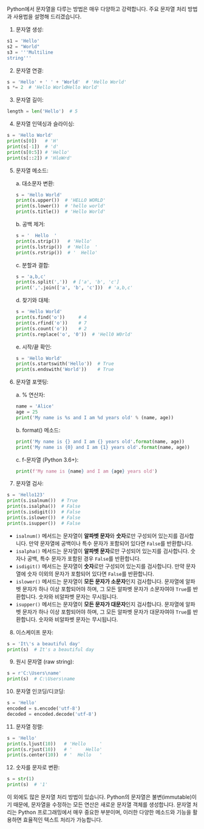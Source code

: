 Python에서 문자열을 다루는 방법은 매우 다양하고 강력합니다. 주요 문자열 처리 방법과 사용법을 설명해 드리겠습니다.

1. 문자열 생성:
```python
s1 = 'Hello'
s2 = "World"
s3 = '''Multiline
string'''
```

2. 문자열 연결:
```python
s = 'Hello' + ' ' + 'World'  # 'Hello World'
s *= 2  # 'Hello WorldHello World'
```

3. 문자열 길이:
```python
length = len('Hello')  # 5
```

4. 문자열 인덱싱과 슬라이싱:
```python
s = 'Hello World'
print(s[0])   # 'H'
print(s[-1])  # 'd'
print(s[0:5]) # 'Hello'
print(s[::2]) # 'HloWrd'
```

5. 문자열 메소드:

   a. 대소문자 변환:
   ```python
   s = 'Hello World'
   print(s.upper())  # 'HELLO WORLD'
   print(s.lower())  # 'hello world'
   print(s.title())  # 'Hello World'
   ```

   b. 공백 제거:
   ```python
   s = '  Hello  '
   print(s.strip())   # 'Hello'
   print(s.lstrip())  # 'Hello  '
   print(s.rstrip())  # '  Hello'
   ```

   c. 분할과 결합:
   ```python
   s = 'a,b,c'
   print(s.split(','))  # ['a', 'b', 'c']
   print(','.join(['a', 'b', 'c']))  # 'a,b,c'
   ```

   d. 찾기와 대체:
   ```python
   s = 'Hello World'
   print(s.find('o'))     # 4
   print(s.rfind('o'))    # 7
   print(s.count('o'))    # 2
   print(s.replace('o', '0'))  # 'Hell0 W0rld'
   ```

   e. 시작/끝 확인:
   ```python
   s = 'Hello World'
   print(s.startswith('Hello'))  # True
   print(s.endswith('World'))    # True
   ```

6. 문자열 포맷팅:
   
   a. % 연산자:
   ```python
   name = 'Alice'
   age = 25
   print('My name is %s and I am %d years old' % (name, age))
   ```

   b. format() 메소드:
   ```python
   print('My name is {} and I am {} years old'.format(name, age))
   print('My name is {0} and I am {1} years old'.format(name, age))
   ```

   c. f-문자열 (Python 3.6+):
   ```python
   print(f'My name is {name} and I am {age} years old')
   ```

7. 문자열 검사:
```python
s = 'Hello123'
print(s.isalnum())  # True
print(s.isalpha())  # False
print(s.isdigit())  # False
print(s.islower())  # False
print(s.isupper())  # False
```

- `isalnum()` 메서드는 문자열이 **알파벳 문자**와 **숫자**로만 구성되어 있는지를 검사합니다. 만약 문자열에 공백이나 특수 문자가 포함되어 있다면 `False`를 반환합니다.
- `isalpha()` 메서드는 문자열이 **알파벳 문자**로만 구성되어 있는지를 검사합니다. 숫자나 공백, 특수 문자가 포함된 경우 `False`를 반환합니다.
- `isdigit()` 메서드는 문자열이 **숫자**로만 구성되어 있는지를 검사합니다. 만약 문자열에 숫자 이외의 문자가 포함되어 있다면 `False`를 반환합니다.
- `islower()` 메서드는 문자열이 **모든 문자가 소문자**인지 검사합니다. 문자열에 알파벳 문자가 하나 이상 포함되어야 하며, 그 모든 알파벳 문자가 소문자여야 `True`를 반환합니다. 숫자와 비알파벳 문자는 무시됩니다.
- `isupper()` 메서드는 문자열이 **모든 문자가 대문자**인지 검사합니다. 문자열에 알파벳 문자가 하나 이상 포함되어야 하며, 그 모든 알파벳 문자가 대문자여야 `True`를 반환합니다. 숫자와 비알파벳 문자는 무시됩니다.

8. 이스케이프 문자:
```python
s = 'It\'s a beautiful day'
print(s)  # It's a beautiful day
```

9. 원시 문자열 (raw string):
```python
s = r'C:\Users\name'
print(s)  # C:\Users\name
```

10. 문자열 인코딩/디코딩:
```python
s = 'Hello'
encoded = s.encode('utf-8')
decoded = encoded.decode('utf-8')
```

11. 문자열 정렬:
```python
s = 'Hello'
print(s.ljust(10))   # 'Hello     '
print(s.rjust(10))   # '     Hello'
print(s.center(10))  # '  Hello   '
```

12. 숫자를 문자로 변환:
```python
s = str(1)
print(s)  # '1'
```
이 외에도 많은 문자열 처리 방법이 있습니다. Python의 문자열은 불변(immutable)이기 때문에, 문자열을 수정하는 모든 연산은 새로운 문자열 객체를 생성합니다. 문자열 처리는 Python 프로그래밍에서 매우 중요한 부분이며, 이러한 다양한 메소드와 기능을 활용하면 효율적인 텍스트 처리가 가능합니다.